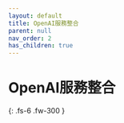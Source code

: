 ```yaml
---
layout: default
title: OpenAI服務整合
parent: null
nav_order: 2
has_children: true
---
```



# OpenAI服務整合

{: .fs-6 .fw-300 }
